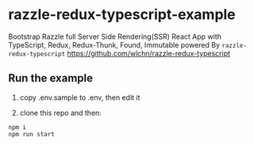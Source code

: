 # razzle-redux-typescript-example
Bootstrap Razzle full Server Side Rendering(SSR) React App with TypeScript, Redux, Redux-Thunk, Found, Immutable powered By `razzle-redux-typescript` https://github.com/wlchn/razzle-redux-typescript

## Run the example
1. copy .env.sample to .env, then edit it

2. clone this repo and then:
```
npm i
npm run start
```
